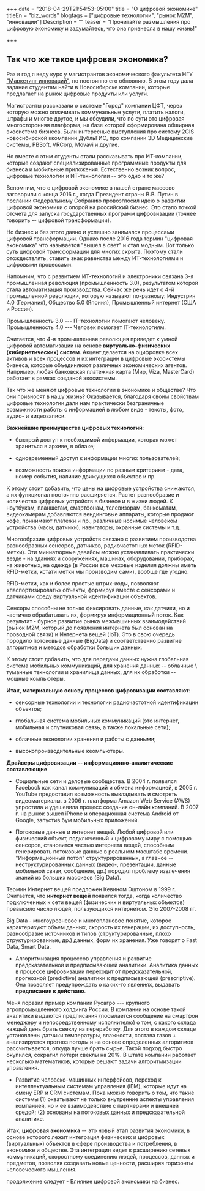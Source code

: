 +++
date = "2018-04-29T21:54:53-05:00"
title = "О цифровой экономике"
titleEn = "biz_words"
blogtags = ["цифровые технологии", "рынок М2М", "инновации"]
Description = ""
teaser = "Прочитайте размышления про цифровую экономику и задумайтесь, что она привнесла в нашу жизнь!"

+++
## Так что же такое цифровая экономика?

Раз в год я веду курс у магистрантов экономического факультета НГУ <a href="https://nsu.ru/rs/mw/link/Media:/30083/Markova_Marketing_of_innovations.pdf">"Маркетинг инноваций"</a>, но постоянно его обновляю.
В этом году дала задание студентам найти в Новосибирске компании, которые предлагает на рынок цифровые продукты или услуги. 

Магистранты рассказали о системе "Город" компании ЦФТ, через которую можно оплачивать коммунальные услуги, платить налоги, штрафы и многое другое,  и мы обсудили, 
что по сути это цифровая многосторонняя платформа, на базе которой сформирована обширная экосистема бизнеса.
Были интересные выступления про систему 2GIS новосибирской ккомпании ДубльГИС, про компании 3D Медицинские системы, PBSoft, VRCorp, Movavi и другие.

Но вместе с этим студенты стали рассказывать про ИТ-компании, которые создают специализированные программные продукты для бизнеса и мобильные приложения.
Естественно возник вопрос, цифровые технологии и ИТ-технологии -- это одно и то же?

Вспомним, что о цифровой экономике в нашей стране массово заговорили с конца 2016 г., когда Президент страны В.В. Путин в послании Федеральному Собранию провозглосил идею о развитии цифровой экономики с опорой на российский бизнес.
Это стало точкой отсчета для запуска государственных программ цифровизации (точнее говорить -- цифровой трансформации). 

Но бизнес и без этого давно и успешно занимался процессами цифровой трансформации.
Однако после 2016 года термин "цифровая экономика" что называется "вышел в свет"   и стал модным. Вот только суть цифровой трансформации для многих скрыта.
Поэтому стали отождествлять, ставить знак равенства между  ИТ-технологиями  и цифровыми процессами.

Напомним, что с развитием ИТ-технологий и электроники связана 3-я промышленная революция (промышленность 3.0), результатом которой стала автоматизация производства.
Сейчас же речь идет о 4-й промышленной революции, которую называют по-разному: Индустрия 4.0 (Германия), Общество 5.0 (Япония), Промышленный интернет (США и Россия).

Промышленность 3.0 --- IT-технологии помогают человеку.
Промышленность 4.0 --- Человек помогает IT-технологиям. 

Считается, что 4-я промышленная революция приведет к умной цифровой автоматизации на основе <b>виртуально-физических (кибернетических) систем</b>.
Акцент делается на оцифровке всех активов и всех процессов и их интеграции в цифровые экосистемы бизнеса, которые объединяюют различных экономических агентов.
Например, любая банковская платежная карта (Мир, Viza, MasterCard) работает в рамках созданой экосистемы. 

Так что же меняют цифровые технологии в экономике и обществе? Что они привносят в нашу жизнь?
Оказывается, благодаря своим свойствам цифровые технологии дали нам практически безграничные возможности работы с информацией в любом виде - тексты, фото, аудио- и видеозаписи. 

<b>Важнейшие преимущества цифровых технологий</b>:

- быстрый доступ к необходимой информации, которая может храниться в архиве, в облаке;

- одновременный доступ к информации многих пользователей; 

- возможность поиска информации по разным критериям - дата, номер события, наличие движущихся объектов и пр. 

К этому стоит добавить, что цены на цифровые устройства снижаются, а их функционал постоянно расширяется. Растет разнообразие и количество цифровых устройств в бизнесе и в жизни людей. 
К ноутбукам, планшетам, смартфонам, телевизорам, банкоматам, видеокамерам добавляются вендинговые аппараты, которые продают кофе, принимают платежи и пр., различные носимые человеком устройства (часы, датчики), навигаторы, охранные системы и т.д.  

Многообразие цифровых устройств связано с развитием производства разнообразных сенсоров, датчиков, радиочастотных меток (RFID-метки).  Эти миниатюрные девайсы можно устанавливать практически везде  - на зданиях и сооружениях, машинах, оборудовании, 
приборах, на животных, на одежде (в России все меховые изделия должны иметь RFID-метки, кстати метки мы производим сами), вообще где угодно. 

RFID-метки, как и более простые штрих-коды, позволяют «паспортизировать» объекты, 
формируя вместе с сенсорами и датчиками среду виртуальной идентификации объектов. 

Сенсоры способны не только фиксировать данные, как датчики, но и частично обрабатывать их, формируя информационный поток. Как результат - бурное развитие рынка межмашинных взаимодействий (рынок М2М, который до появления интернета был основан на проводной связи) и Интернета вещей (IoT). 
Это в свою очередь породило потоковые данные (BigData) и соответственно развитие алгоритмов и методов обработки больших данных. 

К этому стоит добавить, что для передачи данных нужна глобальная система мобильных коммуникаций, 
для хранения данных -- облачные \ туманные технологии и хранилища данных,
для их обработки -- мощные компьютеры.

<b>Итак, материальную основу процессов цифровизации составляют</b>:

- сенсорные технологии и технологии радиочастотной идентификации объектов;

- глобальная система мобильных коммуникаций (это интернет, мобильная и спутниковая связь, а также локальные сети);

- облачные технологии хранения и работы с данными;

- высокопроизводительные кеомпьютеры.

<b>Драйверы цифровизации -- информационно-аналитические составляющие</b>

- Социальные сети и деловые сообщества. В 2004 г. появился Facebook как канал коммуникаций и обмена информацией, в 2005 г. YouTube предоставил возможность выкладывать и смотреть видеоматериалы. в 2006 г. платформа  Amazon Web Service (AWS) упростила и удешевила процесс создания он-лайн компаний.
В 2007 г. на рынок вышел iPhone и операционная система Android от Google, запустив бум мобильных приложений. 

- Потоковые данные и интернет вещей. Любой цифровой или физический объект, подключенный к цифровому миру с помощью сенсоров, становится частью интернета вещей, способным генерировать потоковые данные в реальном масштабе времени. 
 "Информационный потоп" структурированных, а главное -- неструктурированных данных (видео-, презентации, данные мобильной связи, сообщения, др.) породил проблему извлечения знаний из больших массивов (Big Data).
 
 Термин Интернет вещей предложен Кевином Эштоном в 1999 г. Считается, что <b>интернет вещей</b> появился тогда, когда количество подключенных к сети вещей (физических и виртуальных объектов) превысило число людей, пользующихся интернетом. Это 2007-2008 гг.

 Big Data - многоуровневое и многоплановое понятие, которое характеризуют объем данных, скорость их генерации, их доступность, разнообразие источников и типов (структурированные, плохо структурированные, др.) данных, форм их хранения. Уже говорят о Fast Data, Smart Data. 

- Алгоритмизация процессов управления и развитие предсказательной и предписывающей аналитики. Аналитика данных в процессе цифровизации переходит от предсказательной, прогнозной (predictive) аналитики к предписывающей (prescriptive). Она позволяет предупреждать о каких-то явлениях, выдавать <b>предписания к действию</b>.

Меня поразил пример компании Русагро --- крупного агропромышленного холдинга России. В компании на основе такой аналитики выдаются предписания (посылается сообщение на смартфон менеджеру и непосредственному исполнителю) о том, с какого склада каждый день брать свеклу на переработку. Для этого в каждом складе установлены датчики температуры, влажности, состава газов + анализируется прогноз погоды и на основе определенных алгоритмов рассчитывается, откуда лучше брать сырье. Такой подход быстро окупился, сократил потери свеклы на 20%. В штате компании работает несколько математиков, которые решают задачи алгоритмизации управления. 
 

- Развитие человеко-машинных интерфейсов, переход к интеллектуальным системам управления (IEM), которые идут на смену ERP и CRM системам. Пока можно говорить о том, что такие системы (1) охватывают не только внутренние аспекты управления компанией, но и ее взаимодействие с партнерами и внешней средой; (2) основаны на потоковых данных и предсказательной аналитике. 
 

Итак, <b>цифровая экономика</b> -- это новый этап развития экономики, в основе которого лежит интеграция физических и цифровых  (виртуальных) объектов в сфере производства и потребления, в экономике и обществе. 
Эта интеграция ведет к расширению сетевых коммуникаций, скоростному соединению людей, процессов, данных и предметов, позволяя создавать новые ценности, расширяя горизонты человеческого мышления.
  

продолжение следует  - Влияние цифровой экономики на бизнес.



	